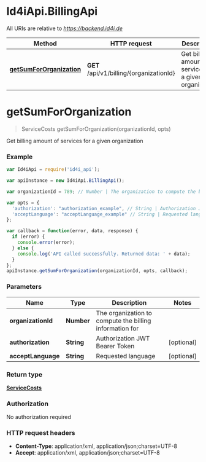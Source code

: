 # Id4iApi.BillingApi

All URIs are relative to *https://backend.id4i.de*

Method | HTTP request | Description
------------- | ------------- | -------------
[**getSumForOrganization**](BillingApi.md#getSumForOrganization) | **GET** /api/v1/billing/{organizationId} | Get billing amount of services for a given organization


<a name="getSumForOrganization"></a>
# **getSumForOrganization**
> ServiceCosts getSumForOrganization(organizationId, opts)

Get billing amount of services for a given organization

### Example
```javascript
var Id4iApi = require('id4i_api');

var apiInstance = new Id4iApi.BillingApi();

var organizationId = 789; // Number | The organization to compute the billing information for

var opts = { 
  'authorization': "authorization_example", // String | Authorization JWT Bearer Token
  'acceptLanguage': "acceptLanguage_example" // String | Requested language
};

var callback = function(error, data, response) {
  if (error) {
    console.error(error);
  } else {
    console.log('API called successfully. Returned data: ' + data);
  }
};
apiInstance.getSumForOrganization(organizationId, opts, callback);
```

### Parameters

Name | Type | Description  | Notes
------------- | ------------- | ------------- | -------------
 **organizationId** | **Number**| The organization to compute the billing information for | 
 **authorization** | **String**| Authorization JWT Bearer Token | [optional] 
 **acceptLanguage** | **String**| Requested language | [optional] 

### Return type

[**ServiceCosts**](ServiceCosts.md)

### Authorization

No authorization required

### HTTP request headers

 - **Content-Type**: application/xml, application/json;charset=UTF-8
 - **Accept**: application/xml, application/json;charset=UTF-8

